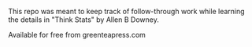 This repo was meant to keep track of follow-through work while learning 
the details in "Think Stats" by Allen B Downey.

Available for free from greenteapress.com

